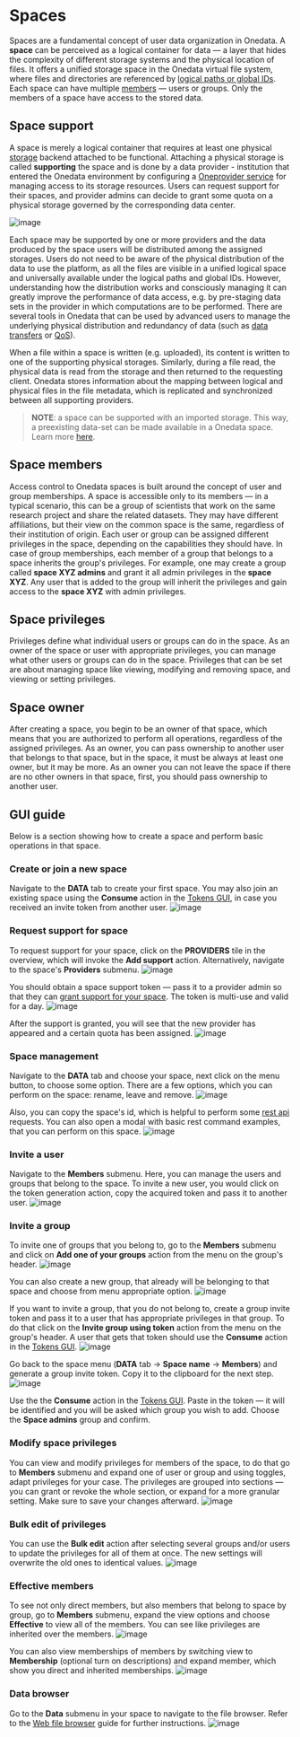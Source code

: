 # Spaces

Spaces are a fundamental concept of user data organization in Onedata. A **space**
can be perceived as a logical container for data — a layer that hides the complexity
of different storage systems and the physical location of files. It offers
a unified storage space in the Onedata virtual file system, where files and
directories are referenced by [logical paths or global IDs](data.md#file-path-and-id).
Each space can have multiple [members](#space-members) — users or groups.
Only the members of a space have access to the stored data.

## Space support

A space is merely a logical container that requires at least one physical
[storage](../admin-guide/oneprovider/configuration/storages.md)
backend attached to be functional. Attaching a physical storage is
called **supporting** the space and is done by a data provider -
institution that entered the Onedata environment by configuring a
[Oneprovider service](../intro.md#architecture) for managing access to its
storage resources. Users can request support for their spaces, and provider
admins can decide to grant some quota on a physical storage governed by the
corresponding data center.

<!-- TODO VFS-7218 this image could be better:
    1. present providers, not only storages
    2. present the mapping between logical and physical paths
       (file path on the storage vs. file path in the space)

 -->

![image](../../images/user-guide/spaces/space-support.svg)

Each space may be supported by one or more providers and the data produced by
the space users will be distributed among the assigned storages. Users do not
need to be aware of the physical distribution of the data to use the platform,
as all the files are visible in a unified logical space and universally
available under the logical paths and global IDs. However, understanding how
the distribution works and consciously managing it can greatly improve the
performance of data access, e.g. by pre-staging data sets in the provider
in which computations are to be performed. There are several tools in Onedata
that can be used by advanced users to manage the underlying physical distribution
and redundancy of data (such as [data transfers](replication-and-migration.md)
or [QoS](quality-of-service.md)).

When a file within a space is written (e.g. uploaded), its content is written to
one of the supporting physical storages. Similarly, during a file read, the
physical data is read from the storage and then returned to the requesting client.
Onedata stores information about the mapping between logical and physical files
in the file metadata, which is replicated and synchronized between
all supporting providers.

<!-- TODO VFS-9288 globally unify the formatting of NOTEs in all docs -->

> **NOTE**: a space can be supported with an imported storage.
> This way, a preexisting data-set can be made available in a Onedata space.
> Learn more [here](../admin-guide/oneprovider/configuration/storage-import.md).

## Space members

Access control to Onedata spaces is built around the concept of user and group
memberships. A space is accessible only to its members — in a typical scenario,
this can be a group of scientists that work on the same research project and
share the related datasets. They may have different affiliations, but their view
on the common space is the same, regardless of their institution of origin. Each
user or group can be assigned different privileges in the space, depending on
the capabilities they should have. In case of group memberships, each member of
a group that belongs to a space inherits the group's privileges. For example,
one may create a group called **space XYZ admins** and grant it all admin
privileges in the **space XYZ**. Any user that is added to the group will inherit
the privileges and gain access to the **space XYZ** with admin privileges.

## Space privileges

Privileges define what individual users or groups can do in the space.
As an owner of the space or user with appropriate privileges,
you can manage what other users or groups can do in the space.
Privileges that can be set are about managing space like viewing,
modifying and removing space, and viewing or setting privileges.

## Space owner

After creating a space, you begin to be an owner of that space, which means
that you are authorized to perform all operations, regardless of the assigned
privileges. As an owner, you can pass ownership to another user that belongs
to that space, but in the space, it must be always at least one owner,
but it may be more. As an owner you can not leave the space if there are no other
owners in that space, first, you should pass ownership to another user.

## GUI guide

Below is a section showing how to create a space and perform basic operations in that space.

### Create or join a new space

Navigate to the **DATA** tab to create your first space. You may also join an
existing space using the **Consume** action in the
[Tokens GUI](tokens.md#consuming-invite-tokens), in case you
received an invite token from another user.
![image](../../images/user-guide/spaces/no-spaces.png#screenshot)

### Request support for space

To request support for your space, click on the **PROVIDERS** tile
in the overview, which will invoke the **Add support** action. Alternatively,
navigate to the space's **Providers** submenu.
![image](../../images/user-guide/spaces/space-created.png#screenshot)

You should obtain a space support token — pass it to a provider admin so that
they can [grant support for your space](../admin-guide/oneprovider/configuration/space-support.md#granting-support).
The token is multi-use and valid for a day.
![image](../../images/user-guide/spaces/request-support.png#screenshot)

After the support is granted, you will see that the new provider has
appeared and a certain quota has been assigned.
![image](../../images/user-guide/spaces/space-overview.png#screenshot)

### Space management

Navigate to the **DATA** tab and choose your space, next click on the menu button, to choose some option.
There are a few options, which you can perform on the space: rename, leave and remove.
![image](../../images/user-guide/spaces/space-menu.png#screenshot)

Also, you can copy the space's id, which is helpful to perform some [rest api](./rest-api.md) requests.
You can also open a modal with basic rest command examples, that you can perform on this space.
![image](../../images/user-guide/spaces/space-rest-api.png#screenshot)

### Invite a user

Navigate to the **Members** submenu. Here, you can manage the users and
groups that belong to the space. To invite a new user, you would click on the
token generation action, copy the acquired token and pass it to another user.
![image](../../images/user-guide/spaces/invite-user.png#screenshot)

### Invite a group

To invite one of groups that you belong to, go to the **Members** submenu and click on
**Add one of your groups** action from the menu on the group's header.
![image](../../images/user-guide/spaces/invite-group.png#screenshot)

You can also create a new group, that already will be belonging to that space and choose
from menu appropriate option.
![image](../../images/user-guide/spaces/invite-new-group.png#screenshot)

If you want to invite a group, that you do not belong to, create a group invite token
and pass it to a user that has appropriate privileges in that group. To do that click on the
**Invite group using token** action from the menu on the group's header. A user that gets that token
should use the **Consume** action in the [Tokens GUI](tokens.md#consuming-invite-tokens).
![image](../../images/user-guide/spaces/invite-group-using-token.png#screenshot)

Go back to the space menu (**DATA** tab -> **Space name** -> **Members**) and
generate a group invite token. Copy it to the clipboard for the next step.
![image](../../images/user-guide/spaces/7-create-group-invite-token.png#screenshot)

Use the the **Consume** action in the [Tokens GUI](tokens.md#consuming-invite-tokens).
Paste in the token — it will be identified and you will be asked which group you
wish to add. Choose the **Space admins** group and confirm.

### Modify space privileges

You can view and modify privileges for members of the space, to do that go to **Members** submenu
and expand one of user or group and using toggles, adapt privileges for your case.
The privileges are grouped into sections — you can grant or revoke the whole section, or expand
for a more granular setting. Make sure to save your changes afterward.
![image](../../images/user-guide/spaces/modify-privileges.png#screenshot)

### Bulk edit of privileges

You can use the **Bulk edit** action after selecting several groups and/or
users to update the privileges for all of them at once. The new settings will
overwrite the old ones to identical values.
![image](../../images/user-guide/spaces/bulk-edit.png#screenshot)

### Effective members

To see not only direct members, but also members that belong to space by group,
go to **Members** submenu, expand the view options and choose **Effective**
to view all of the members. You can see like privileges are inherited over the members.
![image](../../images/user-guide/spaces/effective-privileges.png#screenshot)

You can also view memberships of members by switching view to **Membership**
(optional turn on descriptions) and expand member, which show you direct and inherited memberships.
![image](../../images/user-guide/spaces/effective-memberships.png#screenshot)

### Data browser

Go to the **Data** submenu in your space to navigate to the file browser.
Refer to the [Web file browser](web-file-browser.md) guide for further instructions.
![image](../../images/user-guide/spaces/data.png#screenshot)
